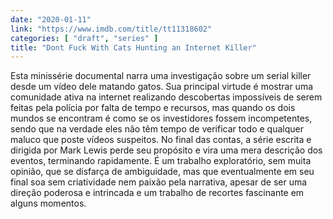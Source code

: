```yaml
---
date: "2020-01-11"
link: "https://www.imdb.com/title/tt11318602"
categories: [ "draft", "series" ]
title: "Dont Fuck With Cats Hunting an Internet Killer"
---
```

Esta minissérie documental narra uma investigação sobre um serial killer desde um vídeo dele matando gatos. Sua principal virtude é mostrar uma comunidade ativa na internet realizando descobertas impossíveis de serem feitas pela polícia por falta de tempo e recursos, mas quando os dois mundos se encontram é como se os investidores fossem incompetentes, sendo que na verdade eles não têm tempo de verificar todo e qualquer maluco que poste vídeos suspeitos. No final das contas, a série escrita e dirigida por Mark Lewis perde seu propósito e vira uma mera descrição dos eventos, terminando rapidamente. É um trabalho exploratório, sem muita opinião, que se disfarça de ambiguidade, mas que eventualmente em seu final soa sem criatividade nem paixão pela narrativa, apesar de ser uma direção poderosa e intrincada e um trabalho de recortes fascinante em alguns momentos.
